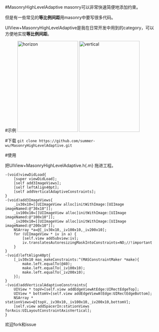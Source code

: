 #MasonryHighLevelAdaptive
masonry可以非常快速简便地添加约束。

但是有一些常见的**等比例间距**用masonry中要写很多代码。

UIView+MasonryHighLevelAdaptive是我在日常开发中用到的category，可以方便地实现**等比例间距**。

#示例
<img src="https://cloud.githubusercontent.com/assets/2476434/10684568/5bcce420-7981-11e5-9b63-9bfbe23e2b55.png" alt="horizon" style="width:200px;height:300px">
<img src="https://cloud.githubusercontent.com/assets/2476434/10684657/74b0c316-7982-11e5-9a27-b6989a2eaba9.jpg" alt="vertical" style="width:200px;height:300px">


#下载
`git clone https://github.com/summer-wu/MasonryHighLevelAdaptive.git`

#使用

把UIView+MasonryHighLevelAdaptive.h{.m} 拖进工程。

```
-(void)viewDidLoad{
    [super viewDidLoad];
    [self add3ImageViews];
    [self leftAlign40pt];
    [self addVerticalAdaptiveConstraints];   
}
-(void)add3ImageViews{
    _iv30x10=[[UIImageView alloc]initWithImage:[UIImage imageNamed:@"30x10"]];
    _iv100x10=[[UIImageView alloc]initWithImage:[UIImage imageNamed:@"100x10"]];
    _iv200x10=[[UIImageView alloc]initWithImage:[UIImage imageNamed:@"200x10"]];
    NSArray *a=@[_iv30x10,_iv100x10,_iv200x10];
    for (UIImageView * iv in a) {
        [self.view addSubview:iv];
        iv.translatesAutoresizingMaskIntoConstraints=NO;//!important
    }
}
-(void)leftAlign40pt{
    [_iv30x10 mas_makeConstraints:^(MASConstraintMaker *make){
        make.left.equalTo(@40);
        make.left.equalTo(_iv100x10);
        make.left.equalTo(_iv200x10);
    }];
}
-(void)addVerticalAdaptiveConstraints{
    UIView * topV=[self.view addEdgeViewAtEdge:UIRectEdgeTop];
    UIView * bottomV=[self.view addEdgeViewAtEdge:UIRectEdgeBottom];
    NSArray * stationViews=@[topV,_iv30x10,_iv100x10,_iv200x10,bottomV];
    [self.view addSpacerIn:stationViews forAxis:UILayoutConstraintAxisVertical];
}
```

欢迎fork和issue
